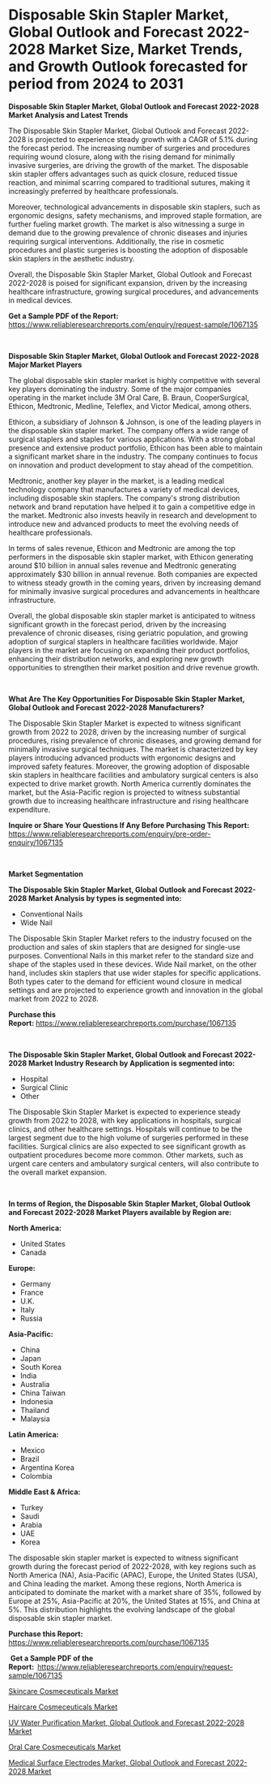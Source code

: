 <p><h1>Disposable Skin Stapler Market, Global Outlook and Forecast 2022-2028 Market Size, Market Trends, and Growth Outlook forecasted for period from 2024 to 2031</h1></p><p><strong>Disposable Skin Stapler Market, Global Outlook and Forecast 2022-2028 Market Analysis and Latest Trends</strong></p>
<p><p>The Disposable Skin Stapler Market, Global Outlook and Forecast 2022-2028 is projected to experience steady growth with a CAGR of 5.1% during the forecast period. The increasing number of surgeries and procedures requiring wound closure, along with the rising demand for minimally invasive surgeries, are driving the growth of the market. The disposable skin stapler offers advantages such as quick closure, reduced tissue reaction, and minimal scarring compared to traditional sutures, making it increasingly preferred by healthcare professionals.</p><p>Moreover, technological advancements in disposable skin staplers, such as ergonomic designs, safety mechanisms, and improved staple formation, are further fueling market growth. The market is also witnessing a surge in demand due to the growing prevalence of chronic diseases and injuries requiring surgical interventions. Additionally, the rise in cosmetic procedures and plastic surgeries is boosting the adoption of disposable skin staplers in the aesthetic industry.</p><p>Overall, the Disposable Skin Stapler Market, Global Outlook and Forecast 2022-2028 is poised for significant expansion, driven by the increasing healthcare infrastructure, growing surgical procedures, and advancements in medical devices.</p></p>
<p><strong>Get a Sample PDF of the Report:&nbsp;</strong> <a href="https://www.reliableresearchreports.com/enquiry/request-sample/1067135">https://www.reliableresearchreports.com/enquiry/request-sample/1067135</a></p>
<p>&nbsp;</p>
<p><strong>Disposable Skin Stapler Market, Global Outlook and Forecast 2022-2028 Major Market Players</strong></p>
<p><p>The global disposable skin stapler market is highly competitive with several key players dominating the industry. Some of the major companies operating in the market include 3M Oral Care, B. Braun, CooperSurgical, Ethicon, Medtronic, Medline, Teleflex, and Victor Medical, among others.</p><p>Ethicon, a subsidiary of Johnson & Johnson, is one of the leading players in the disposable skin stapler market. The company offers a wide range of surgical staplers and staples for various applications. With a strong global presence and extensive product portfolio, Ethicon has been able to maintain a significant market share in the industry. The company continues to focus on innovation and product development to stay ahead of the competition.</p><p>Medtronic, another key player in the market, is a leading medical technology company that manufactures a variety of medical devices, including disposable skin staplers. The company's strong distribution network and brand reputation have helped it to gain a competitive edge in the market. Medtronic also invests heavily in research and development to introduce new and advanced products to meet the evolving needs of healthcare professionals.</p><p>In terms of sales revenue, Ethicon and Medtronic are among the top performers in the disposable skin stapler market, with Ethicon generating around $10 billion in annual sales revenue and Medtronic generating approximately $30 billion in annual revenue. Both companies are expected to witness steady growth in the coming years, driven by increasing demand for minimally invasive surgical procedures and advancements in healthcare infrastructure.</p><p>Overall, the global disposable skin stapler market is anticipated to witness significant growth in the forecast period, driven by the increasing prevalence of chronic diseases, rising geriatric population, and growing adoption of surgical staplers in healthcare facilities worldwide. Major players in the market are focusing on expanding their product portfolios, enhancing their distribution networks, and exploring new growth opportunities to strengthen their market position and drive revenue growth.</p></p>
<p>&nbsp;</p>
<p><strong>What Are The Key Opportunities For Disposable Skin Stapler Market, Global Outlook and Forecast 2022-2028 Manufacturers?</strong></p>
<p><p>The Disposable Skin Stapler Market is expected to witness significant growth from 2022 to 2028, driven by the increasing number of surgical procedures, rising prevalence of chronic diseases, and growing demand for minimally invasive surgical techniques. The market is characterized by key players introducing advanced products with ergonomic designs and improved safety features. Moreover, the growing adoption of disposable skin staplers in healthcare facilities and ambulatory surgical centers is also expected to drive market growth. North America currently dominates the market, but the Asia-Pacific region is projected to witness substantial growth due to increasing healthcare infrastructure and rising healthcare expenditure.</p></p>
<p><strong>Inquire or Share Your Questions If Any Before Purchasing This Report:</strong> <a href="https://www.reliableresearchreports.com/enquiry/pre-order-enquiry/1067135">https://www.reliableresearchreports.com/enquiry/pre-order-enquiry/1067135</a></p>
<p>&nbsp;</p>
<p><strong>Market Segmentation</strong></p>
<p><strong>The Disposable Skin Stapler Market, Global Outlook and Forecast 2022-2028 Market Analysis by types is segmented into:</strong></p>
<p><ul><li>Conventional Nails</li><li>Wide Nail</li></ul></p>
<p><p>The Disposable Skin Stapler Market refers to the industry focused on the production and sales of skin staplers that are designed for single-use purposes. Conventional Nails in this market refer to the standard size and shape of the staples used in these devices. Wide Nail market, on the other hand, includes skin staplers that use wider staples for specific applications. Both types cater to the demand for efficient wound closure in medical settings and are projected to experience growth and innovation in the global market from 2022 to 2028.</p></p>
<p><strong>Purchase this Report:&nbsp;</strong><a href="https://www.reliableresearchreports.com/purchase/1067135">https://www.reliableresearchreports.com/purchase/1067135</a></p>
<p>&nbsp;</p>
<p><strong>The Disposable Skin Stapler Market, Global Outlook and Forecast 2022-2028 Market Industry Research by Application is segmented into:</strong></p>
<p><ul><li>Hospital</li><li>Surgical Clinic</li><li>Other</li></ul></p>
<p><p>The Disposable Skin Stapler Market is expected to experience steady growth from 2022 to 2028, with key applications in hospitals, surgical clinics, and other healthcare settings. Hospitals will continue to be the largest segment due to the high volume of surgeries performed in these facilities. Surgical clinics are also expected to see significant growth as outpatient procedures become more common. Other markets, such as urgent care centers and ambulatory surgical centers, will also contribute to the overall market expansion.</p></p>
<p>&nbsp;</p>
<p><strong>In terms of Region, the Disposable Skin Stapler Market, Global Outlook and Forecast 2022-2028 Market Players available by Region are:</strong></p>
<p>
    <p> <strong> North America: </strong>
        <ul>
            <li>United States</li>
            <li>Canada</li>
        </ul>
        </p> 
    <p> <strong> Europe: </strong>
        <ul>
            <li>Germany</li>
            <li>France</li>
            <li>U.K.</li>
            <li>Italy</li>
            <li>Russia</li>
        </ul>
        </p> 
    <p> <strong> Asia-Pacific: </strong>
        <ul>
            <li>China</li>
            <li>Japan</li>
            <li>South Korea</li>
            <li>India</li>
            <li>Australia</li>
            <li>China Taiwan</li>
            <li>Indonesia</li>
            <li>Thailand</li>
            <li>Malaysia</li>
        </ul>
        </p> 
    <p> <strong> Latin America: </strong>
        <ul>
            <li>Mexico</li>
            <li>Brazil</li>
            <li>Argentina Korea</li>
            <li>Colombia</li>
        </ul>
        </p> 
    <p> <strong> Middle East & Africa: </strong>
        <ul>
            <li>Turkey</li>
            <li>Saudi</li>
            <li>Arabia</li>
            <li>UAE</li>
            <li>Korea</li>
        </ul>
    </p>
    </p>
<p><p>The disposable skin stapler market is expected to witness significant growth during the forecast period of 2022-2028, with key regions such as North America (NA), Asia-Pacific (APAC), Europe, the United States (USA), and China leading the market. Among these regions, North America is anticipated to dominate the market with a market share of 35%, followed by Europe at 25%, Asia-Pacific at 20%, the United States at 15%, and China at 5%. This distribution highlights the evolving landscape of the global disposable skin stapler market.</p></p>
<p><strong>Purchase this Report: </strong><a href="https://www.reliableresearchreports.com/purchase/1067135">https://www.reliableresearchreports.com/purchase/1067135</a></p>
<p>&nbsp;<strong>Get a Sample PDF of the Report:&nbsp;&nbsp;</strong><a href="https://www.reliableresearchreports.com/enquiry/request-sample/1067135">https://www.reliableresearchreports.com/enquiry/request-sample/1067135</a></p>
<p><strong></strong></p>
<p><p><a href="https://medium.com/@isidrowolff1908/decoding-skincare-cosmeceuticals-market-metrics-market-share-trends-and-growth-patterns-05c25d3fea28">Skincare Cosmeceuticals Market</a></p><p><a href="https://medium.com/@isidrowolff1908/haircare-cosmeceuticals-market-size-cagr-trends-2024-2030-86fd2026457e">Haircare Cosmeceuticals Market</a></p><p><a href="https://github.com/mahnoor2003/Market-Research-Report-List-2/blob/main/uv-water-purification-market-global-outlook-and-forecast-2022-2028-market.md">UV Water Purification Market, Global Outlook and Forecast 2022-2028 Market</a></p><p><a href="https://medium.com/@isidrowolff1908/oral-care-cosmeceuticals-market-size-cagr-trends-2024-2030-943ecde24961">Oral Care Cosmeceuticals Market</a></p><p><a href="https://github.com/abdelrhmankishk22/Market-Research-Report-List-2/blob/main/medical-surface-electrodes-market-global-outlook-and-forecast-2022-2028-market.md">Medical Surface Electrodes Market, Global Outlook and Forecast 2022-2028 Market</a></p></p>